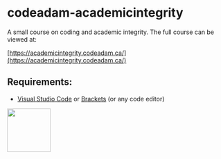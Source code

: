# codeadam-academicintegrity
A small course on coding and academic integrity. The full course can be viewed at:

[https://academicintegrity.codeadam.ca/](https://academicintegrity.codeadam.ca/)

## Requirements:

* [Visual Studio Code](https://code.visualstudio.com/) or [Brackets](http://brackets.io/) (or any code editor)

<a href="https://codeadam.ca">
<img src="https://codeadam.ca/images/code-block.png" width="100">
</a>
